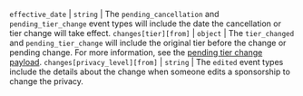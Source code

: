 `effective_date` | `string` | The `pending_cancellation` and `pending_tier_change` event types will include the date the cancellation or tier change will take effect. `changes[tier][from]` | `object` | The `tier_changed` and `pending_tier_change` will include the original tier before the change or pending change. For more information, see the [pending tier change payload](/webhooks/event-payloads#webhook-payload-example-when-someone-downgrades-a-sponsorship). `changes[privacy_level][from]` | `string` | The `edited` event types include the details about the change when someone edits a sponsorship to change the privacy.